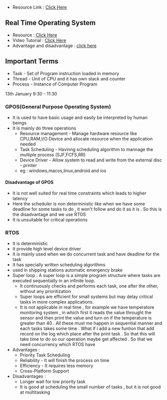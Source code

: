 * Resource Link : [Click Here](https://www.spiceworks.com/tech/hardware/articles/what-is-rtos/  )
## Real Time Operating System
* Resource : [Click Here](https://www.freertos.org/Documentation/00-Overview)
* Video Tutorial : [Click Here](https://www.youtube.com/watch?v=F321087yYy4&list=PLEBQazB0HUyQ4hAPU1cJED6t3DU0h34bz)
* Advantage and disadvantage : [click here](https://www.nabto.com/rtos-versus-os-advantages-disadvantages/)
## Important Terms
* Task - Set of Program instruction loaded in memory
* Thread - Unit of CPU and it has own stack and counter
* Process - Instance of Computer Program

13th January 9:30 - 11:30
### GPOS(General Purpose Operating System)
* It is used to have basic usage and easily be interpreted by human beings
* It is mainly do three operations
    * Resource management - Manage hardware resource like CPU,RAM,I/O Device and allocate resource when the application needed
    * Task Scheduling - Havinng scheduling algorithm to mannage the multiple process (SJF,FCFS,RR)
    * Device Driver - Allow system to read and write from the external disc - printer
    * eg : windows,macos,linux,android  and ios
#### Disadvantage of GPOS
* It is not well suited for real time constraints which leads to higher latency
* Here the scheduler is non deterministic like when we have some deadline for some tasks to do , it won't follow and do it as it is . So this is the disadvantage and we use RTOS
* It is unsuitable for critical operations

### RTOS
* It is deterministic
* It provide high level device driver
* It is mainly used when we do concurrent task and have deadline for the task
* It has specially written scheduling algorithms
* used in shipping stations automatic emergency brake
* Super loop : A super loop is a simple program structure where tasks are executed sequentially in an infinite loop.   
    * It continuously checks and performs each task, one after the other, without any prioritization 
    * Super loops are efficient for small systems but may delay critical tasks in more complex applications.
    * It is not applicable in real time , for example we have temperatore monitoring system , in which first it reads the value throught the sensor and then print the value and turn on if the temperature is greater than 40 . All these must me happen in sequential manner and each tasks takes some time . What if i add a new funtion that add record on the log which place after the print task . So that this will take time to do so our operation maybe get affected . So that we need concurrency which RTOS have
* Advantages : 
    * Priority Task Scheduling
    * Reliability - It will finish the process on time
    * Efficiency - It requires less memory
    * Cross-Platform Support
* Disadvantages : 
    * Longer wait for low priority task
    * It is good at scheduling the small number of tasks , but it is not good at multitasking